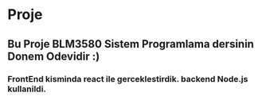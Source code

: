 # Proje

## Bu Proje BLM3580 Sistem Programlama dersinin Donem Odevidir :)

### FrontEnd kisminda react ile gerceklestirdik. backend Node.js kullanildi.
